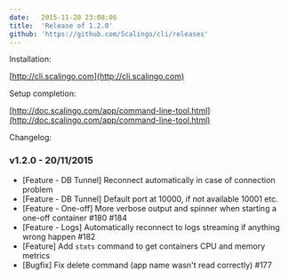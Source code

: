 ```yaml
---
date:	2015-11-20 23:08:06
title:	'Release of 1.2.0'
github: 'https://github.com/Scalingo/cli/releases'
---
```


Installation:

[http://cli.scalingo.com](http://cli.scalingo.com)

Setup completion:

[http://doc.scalingo.com/app/command-line-tool.html](http://doc.scalingo.com/app/command-line-tool.html)

Changelog:

### v1.2.0 - 20/11/2015

* [Feature - DB Tunnel] Reconnect automatically in case of connection problem
* [Feature - DB Tunnel] Default port at 10000, if not available 10001 etc.
* [Feature - One-off] More verbose output and spinner when starting a one-off container #180 #184
* [Feature - Logs] Automatically reconnect to logs streaming if anything wrong happen #182
* [Feature] Add `stats` command to get containers CPU and memory metrics
* [Bugfix] Fix delete command (app name wasn't read correctly) #177
